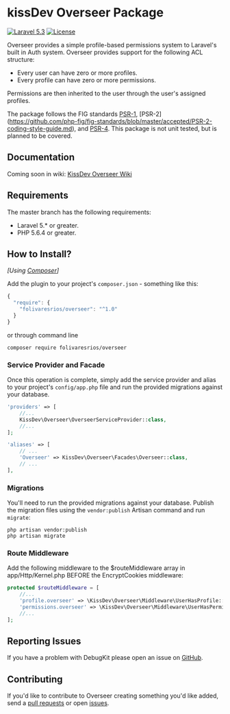 kissDev Overseer Package
===================
[![Laravel 5.3](https://img.shields.io/badge/Laravel-5.3-red.svg?style=flat-square)](http://laravel.com)
[![License](http://img.shields.io/badge/license-MIT-brightgreen.svg?style=flat-square)](https://tldrlegal.com/license/mit-license)

Overseer provides a simple profile-based permissions system to Laravel's built in Auth system. Overseer provides support for the following ACL structure:

- Every user can have zero or more profiles.
- Every profile can have zero or more permissions.

Permissions are then inherited to the user through the user's assigned profiles.

The package follows the FIG standards [PSR-1](https://github.com/php-fig/fig-standards/blob/master/accepted/PSR-1-basic-coding-standard.md), [PSR-2] (https://github.com/php-fig/fig-standards/blob/master/accepted/PSR-2-coding-style-guide.md), and [PSR-4](https://github.com/php-fig/fig-standards/blob/master/accepted/PSR-4-autoloader.md). 
This package is not unit tested, but is planned to be covered.

Documentation
-------------
Coming soon in wiki: [KissDev Overseer Wiki](https://github.com/folivaresrios/overseer/wiki)

Requirements
------------
The master branch has the following requirements:

* Laravel 5.* or greater.
* PHP 5.6.4 or greater.

How to Install?
---------------
_[Using [Composer](http://getcomposer.org/)]_

Add the plugin to your project's `composer.json` - something like this:

```javascript
{
  "require": {
    "folivaresrios/overseer": "^1.0"
  }
}
```

or through command line

```
composer require folivaresrios/overseer
```

### Service Provider and Facade
Once this operation is complete, simply add the service provider and alias to your project's `config/app.php` file and run the provided migrations against your database.
```php
'providers' => [
    //...
    KissDev\Overseer\OverseerServiceProvider::class,
    //...
];
```
```php
'aliases' => [
    // ...
    'Overseer' => KissDev\Overseer\Facades\Overseer::class,
    // ...
],
```

### Migrations
You'll need to run the provided migrations against your database. Publish the migration files using the `vendor:publish` Artisan command and run `migrate`:

```
php artisan vendor:publish
php artisan migrate
```

### Route Middleware
Add the following middleware to the $routeMiddleware array in app/Http/Kernel.php BEFORE the EncryptCookies middleware:

```php
protected $routeMiddleware = [
    //...
    'profile.overseer' => \KissDev\Overseer\Middleware\UserHasProfile::class,
    'permissions.overseer' => \KissDev\Overseer\Middleware\UserHasPermission::class,
    //...
];
```

## Reporting Issues

If you have a problem with DebugKit please open an issue on [GitHub](https://github.com/folivaresrios/overseer/issues).

## Contributing

If you'd like to contribute to Overseer creating something you'd like added, send a [pull
requests](https://help.github.com/articles/using-pull-requests) or open
[issues](https://github.com/folivaresrios/overseer/issues).

